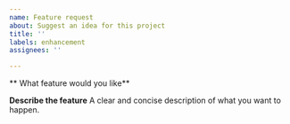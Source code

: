 ```yaml
---
name: Feature request
about: Suggest an idea for this project
title: ''
labels: enhancement
assignees: ''

---
```


** What feature would you like**

**Describe the feature**
A clear and concise description of what you want to happen.
